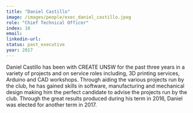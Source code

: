 ```yaml
---
title: "Daniel Castillo"
image: /images/people/exec_daniel_castillo.jpeg
role: "Chief Technical Officer"
index: 10
email:
linkedin-url:
status: past_executive
year: 2017
---
```

Daniel Castillo has been with CREATE UNSW for the past three years in a variety of projects and on service roles including, 3D printing services, Arduino and CAD workshops. Through aiding the various projects run by the club, he has gained skills in software, manufacturing and mechanical design making him the perfect candidate to advise the projects run by the club. Through the great results produced during his term in 2016, Daniel was elected for another term in 2017.
